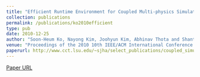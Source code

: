 ```yaml
---
title: "Efficient Runtime Environment for Coupled Multi-physics Simulations: Dynamic Resource Allocation and Load-Balancing"
collection: publications
permalink: /publications/ko2010efficient
type: pub
date: 2010-12-25
author: "Soon-Heum Ko, Nayong Kim, Joohyun Kim, Abhinav Thota and Shantenu Jha"
venue: "Proceedings of the 2010 10th IEEE/ACM International Conference on Cluster, Cloud and Grid Computing"
paperurl: http://www.cct.lsu.edu/~sjha/select_publications/coupled_simulations_framework.pdf
---
```

[Paper URL](http://www.cct.lsu.edu/~sjha/select_publications/coupled_simulations_framework.pdf)
